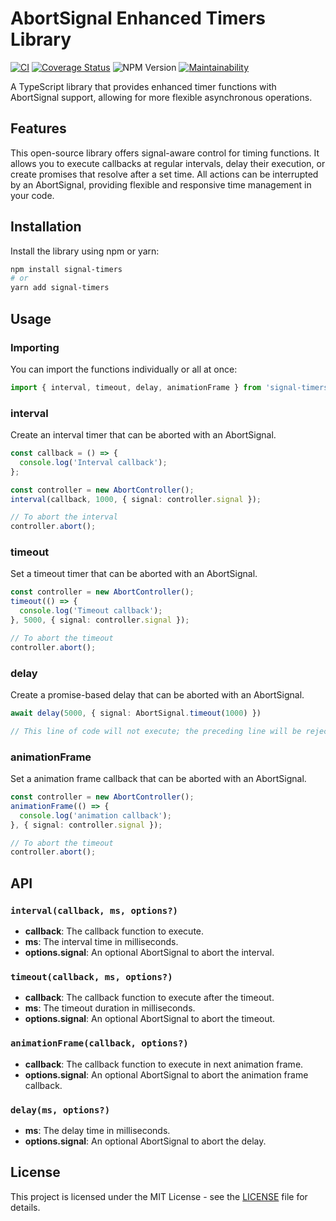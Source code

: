 # AbortSignal Enhanced Timers Library

[![CI](https://github.com/e7h4n/signal-timers/actions/workflows/ci.yaml/badge.svg)](https://github.com/e7h4n/signal-timers/actions/workflows/ci.yaml) [![Coverage Status](https://coveralls.io/repos/github/e7h4n/signal-timers/badge.svg?branch=coveralls)](https://coveralls.io/github/e7h4n/signal-timers?branch=coveralls) ![NPM Version](https://img.shields.io/npm/v/signal-timers) [![Maintainability](https://api.codeclimate.com/v1/badges/a0b68839fea9c990a3eb/maintainability)](https://codeclimate.com/github/e7h4n/signal-timers/maintainability)

A TypeScript library that provides enhanced timer functions with AbortSignal support, allowing for more flexible asynchronous operations.

## Features

This open-source library offers signal-aware control for timing functions. It allows you to execute callbacks at regular intervals, delay their execution, or create promises that resolve after a set time. All actions can be interrupted by an AbortSignal, providing flexible and responsive time management in your code.

## Installation

Install the library using npm or yarn:

```bash
npm install signal-timers
# or
yarn add signal-timers
```

## Usage

### Importing

You can import the functions individually or all at once:

```typescript
import { interval, timeout, delay, animationFrame } from 'signal-timers';
```

### interval

Create an interval timer that can be aborted with an AbortSignal.

```typescript
const callback = () => {
  console.log('Interval callback');
};

const controller = new AbortController();
interval(callback, 1000, { signal: controller.signal });

// To abort the interval
controller.abort();
```

### timeout

Set a timeout timer that can be aborted with an AbortSignal.

```typescript
const controller = new AbortController();
timeout(() => {
  console.log('Timeout callback');
}, 5000, { signal: controller.signal });

// To abort the timeout
controller.abort();
```

### delay

Create a promise-based delay that can be aborted with an AbortSignal.

```typescript
await delay(5000, { signal: AbortSignal.timeout(1000) })

// This line of code will not execute; the preceding line will be rejected after 1000ms, throwing an AbortError.
```

### animationFrame

Set a animation frame callback that can be aborted with an AbortSignal.

```typescript
const controller = new AbortController();
animationFrame(() => {
  console.log('animation callback');
}, { signal: controller.signal });

// To abort the timeout
controller.abort();
```

## API

### `interval(callback, ms, options?)`

- **callback**: The callback function to execute.
- **ms**: The interval time in milliseconds.
- **options.signal**: An optional AbortSignal to abort the interval.

### `timeout(callback, ms, options?)`

- **callback**: The callback function to execute after the timeout.
- **ms**: The timeout duration in milliseconds.
- **options.signal**: An optional AbortSignal to abort the timeout.

### `animationFrame(callback, options?)`

- **callback**: The callback function to execute in next animation frame.
- **options.signal**: An optional AbortSignal to abort the animation frame callback.

### `delay(ms, options?)`

- **ms**: The delay time in milliseconds.
- **options.signal**: An optional AbortSignal to abort the delay.

## License

This project is licensed under the MIT License - see the [LICENSE](LICENSE) file for details.